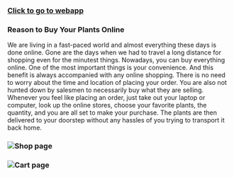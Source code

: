 ### [Click to go to webapp](https://web-plantsshop.herokuapp.com/login)

### Reason to Buy Your Plants Online
We are living in a fast-paced world and almost everything these days is done online. Gone are the days when we had to travel a long distance for shopping even for the minutest things. Nowadays, you can buy everything online. One of the most important things is your convenience. And this benefit is always accompanied with any online shopping. There is no need to worry about the time and location of placing your order. You are also not hunted down by salesmen to necessarily buy what they are selling. Whenever you feel like placing an order, just take out your laptop or computer, look up the online stores, choose your favorite plants, the quantity, and you are all set to make your purchase. The plants are then delivered to your doorstep without any hassles of you trying to transport it back home.

### ![Shop page](https://imgur.com/upemJwD.png)
### ![Cart page](https://imgur.com/BLFuCJ2.png)
